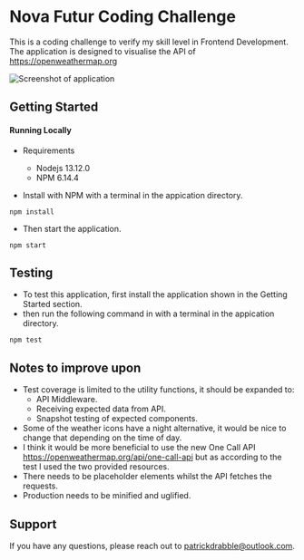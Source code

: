 # Nova Futur Coding Challenge 

This is a coding challenge to verify my skill level in Frontend Development. 
The application is designed to visualise the API of https://openweathermap.org

![Screenshot of application](https://nova-futur-repo.s3.eu-west-2.amazonaws.com/Screenshot+2020-08-25+at+21.33.25.png)

## Getting Started

#### Running Locally 
* Requirements
    * Nodejs 13.12.0
    * NPM 6.14.4

* Install with NPM with a terminal in the appication directory.
```
npm install
```
* Then start the application.
```
npm start
```

## Testing
* To test this application, first install the application shown in the Getting Started section.
* then run the following command in with a terminal in the appication directory.
```
npm test
```

## Notes to improve upon
* Test coverage is limited to the utility functions, it should be expanded to:
    * API Middleware.
    * Receiving expected data from API.
    * Snapshot testing of expected components.
* Some of the weather icons have a night alternative, it would be nice to change that depending on the time of day.
* I think it would be more beneficial to use the new One Call API https://openweathermap.org/api/one-call-api but as according to the test I used the two provided resources.
* There needs to be placeholder elements whilst the API fetches the requests.
* Production needs to be minified and uglified.

## Support
If you have any questions, please reach out to patrickdrabble@outlook.com.
